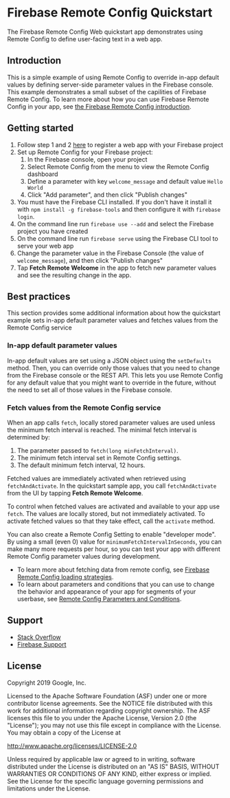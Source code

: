 # Firebase Remote Config Quickstart

The Firebase Remote Config Web quickstart app demonstrates using Remote
Config to define user-facing text in a web app.

## Introduction

This is a simple example of using Remote Config to override in-app default
values by defining server-side parameter values in the Firebase console. This
example demonstrates a small subset of the capilities of Firebase Remote
Config. To learn more about how you can use Firebase Remote Config in your app,
see
[the Firebase Remote Config introduction](https://firebase.google.com/docs/remote-config/).

## Getting started

1. Follow step 1 and 2 [here](https://firebase.google.com/docs/web/setup#register-app) to register a web app with your Firebase project
1. Set up Remote Config for your Firebase project:
   1. In the Firebase console, open your project
   1. Select Remote Config from the menu to view the Remote Config dashboard
   1. Define a parameter with key `welcome_message` and default value `Hello World`
   1. Click "Add parameter", and then click "Publish changes"
1. You must have the Firebase CLI installed. If you don't have it install it with `npm install -g firebase-tools` and then configure it with `firebase login`.
1. On the command line run `firebase use --add` and select the Firebase project you have created
1. On the command line run `firebase serve` using the Firebase CLI tool to serve your web app
1. Change the parameter value in the Firebase Console (the value of
   `welcome_message`), and then click "Publish changes"
1. Tap **Fetch Remote Welcome** in the app to fetch new parameter values and see
   the resulting change in the app.

## Best practices

This section provides some additional information about how the quickstart
example sets in-app default parameter values and fetches values from the Remote
Config service

### In-app default parameter values

In-app default values are set using a JSON object using the `setDefaults` method.
Then, you can override only those values that you need to change from the
Firebase console or the REST API. This lets you use Remote Config for any default
value that you might want to override in the future, without the need to set all of
those values in the Firebase console.

### Fetch values from the Remote Config service

When an app calls `fetch`, locally stored parameter values are used unless the
minimum fetch interval is reached. The minimal fetch interval is determined by:

1. The parameter passed to `fetch(long minFetchInterval)`.
2. The minimum fetch interval set in Remote Config settings.
3. The default minimum fetch interval, 12 hours.

Fetched values are immediately activated when retrieved using `fetchAndActivate`.
In the quickstart sample app, you call `fetchAndActivate` from the UI by tapping
**Fetch Remote Welcome**.

To control when fetched values are activated and available to your app use `fetch`.
The values are locally stored, but not immediately activated. To activate fetched
values so that they take effect, call the `activate` method.

You can also create a Remote Config Setting to enable "developer mode". By
using a small (even 0) value for `minimumFetchIntervalInSeconds`, you can make many
more requests per hour, so you can test your app with different Remote Config
parameter values during development.

- To learn more about fetching data from remote config, see [Firebase Remote Config
  loading strategies](https://firebase.google.com/docs/remote-config/loading).
- To learn about parameters and conditions that you can use to change the
  behavior and appearance of your app for segments of your userbase, see
  [Remote Config Parameters and Conditions](https://firebase.google.com/docs/remote-config/parameters).

## Support

- [Stack Overflow](https://stackoverflow.com/questions/tagged/firebase-remote-config)
- [Firebase Support](https://firebase.google.com/support/)

## License

Copyright 2019 Google, Inc.

Licensed to the Apache Software Foundation (ASF) under one or more contributor
license agreements. See the NOTICE file distributed with this work for
additional information regarding copyright ownership. The ASF licenses this
file to you under the Apache License, Version 2.0 (the "License"); you may not
use this file except in compliance with the License. You may obtain a copy of
the License at

http://www.apache.org/licenses/LICENSE-2.0

Unless required by applicable law or agreed to in writing, software
distributed under the License is distributed on an "AS IS" BASIS, WITHOUT
WARRANTIES OR CONDITIONS OF ANY KIND, either express or implied. See the
License for the specific language governing permissions and limitations under
the License.
